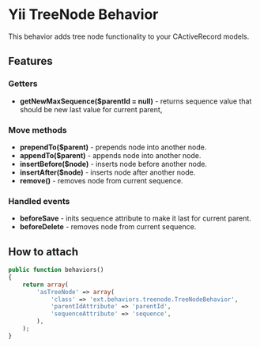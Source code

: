# Yii TreeNode Behavior

This behavior adds tree node functionality to your CActiveRecord models.

## Features

### Getters

* **getNewMaxSequence($parentId = null)** - returns sequence value that should be new last value for current parent,

### Move methods

* **prependTo($parent)** - prepends node into another node.
* **appendTo($parent)** - appends node into another node.
* **insertBefore($node)** - inserts node before another node.
* **insertAfter($node)** - inserts node after another node.
* **remove()** - removes node from current sequence.

### Handled events

* **beforeSave** - inits sequence attribute to make it last for current parent.
* **beforeDelete** - removes node from current sequence.

## How to attach

```php
public function behaviors()
{
    return array(
        'asTreeNode' => array(
            'class' => 'ext.behaviors.treenode.TreeNodeBehavior',
            'parentIdAttribute' => 'parentId',
            'sequenceAttribute' => 'sequence',
        ),
    );
}
```

